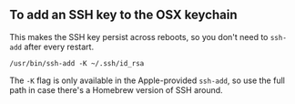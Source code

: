## To add an SSH key to the OSX keychain

This makes the SSH key persist across reboots, so you don't need to `ssh-add`
after every restart.

    /usr/bin/ssh-add -K ~/.ssh/id_rsa

The `-K` flag is only available in the Apple-provided `ssh-add`, so use the full
path in case there's a Homebrew version of SSH around.

